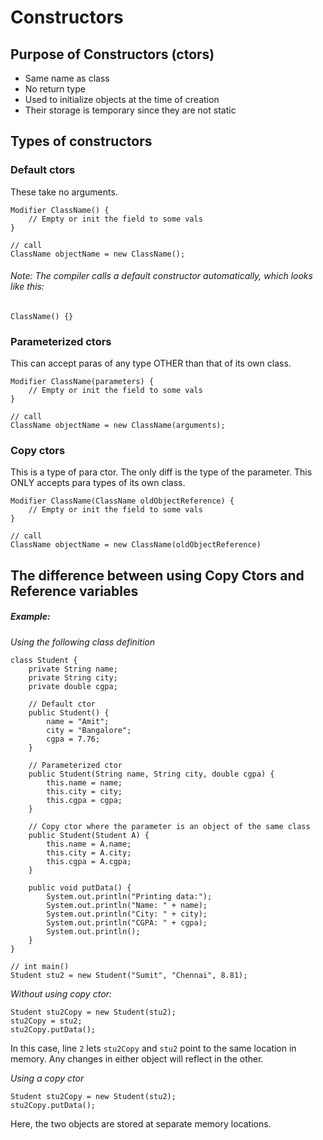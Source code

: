 # Constructors

## Purpose of Constructors (ctors)

- Same name as class
- No return type
- Used to initialize objects at the time of creation
- Their storage is temporary since they are not static

## Types of constructors

### Default ctors

These take no arguments.

    Modifier ClassName() {
        // Empty or init the field to some vals
    }

    // call
    ClassName objectName = new ClassName();

###### Note: The compiler calls a default constructor automatically, which looks like this:

    ClassName() {}

### Parameterized ctors

This can accept paras of any type OTHER than that of its own class.

    Modifier ClassName(parameters) {
        // Empty or init the field to some vals
    }

    // call
    ClassName objectName = new ClassName(arguments);

### Copy ctors

This is a type of para ctor. The only diff is the type of the parameter. This ONLY accepts para types of its own class.

    Modifier ClassName(ClassName oldObjectReference) {
        // Empty or init the field to some vals
    }

    // call
    ClassName objectName = new ClassName(oldObjectReference)

## The difference between using Copy Ctors and Reference variables

##### Example:

*Using the following class definition*

    class Student {
        private String name;
        private String city;
        private double cgpa;

        // Default ctor
        public Student() {
            name = "Amit";
            city = "Bangalore";
            cgpa = 7.76;
        }

        // Parameterized ctor
        public Student(String name, String city, double cgpa) {
            this.name = name;
            this.city = city;
            this.cgpa = cgpa;
        }

        // Copy ctor where the parameter is an object of the same class
        public Student(Student A) {
            this.name = A.name;
            this.city = A.city;
            this.cgpa = A.cgpa;
        }

        public void putData() {
            System.out.println("Printing data:");
            System.out.println("Name: " + name);
            System.out.println("City: " + city);
            System.out.println("CGPA: " + cgpa);
            System.out.println();
        }
    }

    // int main()
    Student stu2 = new Student("Sumit", "Chennai", 8.81);

*Without using copy ctor:*

    Student stu2Copy = new Student(stu2);
    stu2Copy = stu2;
    stu2Copy.putData();

In this case, line `2` lets `stu2Copy` and `stu2` point to the same location in memory. Any changes in either object will reflect in the other.

*Using a copy ctor*

    Student stu2Copy = new Student(stu2);
    stu2Copy.putData();

Here, the two objects are stored at separate memory locations.